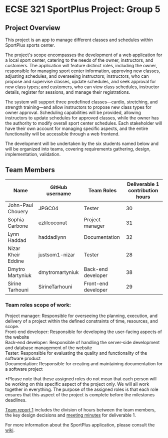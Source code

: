 # ECSE 321 SportPlus Project: Group 5

## Project Overview

This project is an app to manage different classes and schedules within SportPlus sports center.

  The project's scope encompasses the development of a web application for a local sport center, catering to the needs of the owner, instructors, and customers. The application will feature distinct roles, including the owner, responsible for managing sport center information, approving new classes, adjusting schedules, and overseeing instructors; instructors, who can propose and supervise classes, update schedules, and seek approval for new class types; and customers, who can view class schedules, instructor details, register for sessions, and manage their registrations. 
  
  The system will support three predefined classes—cardio, stretching, and strength training—and allow instructors to propose new class types for owner approval. Scheduling capabilities will be provided, allowing instructors to update schedules for approved classes, while the owner has the authority to modify overall sport center schedules. Each stakeholder will have their own account for managing specific aspects, and the entire functionality will be accessible through a web frontend. 
  
  The development will be undertaken by the six students named below and will be organized into teams, covering requirements gathering, design, implementation, validation.


## Team Members
                                               
                                                  
| Name          | GitHub username |   Team Roles    | Deliverable 1 contribution hours|
| ------------- | --------------- | --------------- |---------------------------------|
| John-Paul Chouery | JPGC04    | Tester | 30 |
| Sophia Carbone | ezlilcoconut       | Project manager | 31 |
| Lynn Haddad | haddadlynn             | Documentation | 32 |
| Nizar Kheir Eddine | justsom1-nizar             | Tester | 28 |
| Dmytro Martyniuk | dmytromartyniuk  | Back-end developer | 38 |
| Sirine Tarhouni | SirineTarhouni             | Front-end developer | 29 |

### Team roles scope of work:  
 Project manager: Responsible for overseeing the planning, execution, and delivery of a project within the defined constraints of time, resources, and scope.  
 Front-end developer: Responsible for developing the user-facing aspects of the website  
 Back-end developer: Responsible of handling the server-side development and database management of the website  
 Tester: Responsible for evaluating the quality and functionality of the software product  
 Documentation: Responsible for creating and maintaining documentation for a software project  

*Please note that these assigned roles do not mean that each person will be working on this specific aspect of the project only. We will all work together in everything. The purpose of the assigned roles is that each role ensures that this aspect of the project is complete before the milestones deadlines.

[Team report 1](https://github.com/McGill-ECSE321-Winter2024/project-group-5/wiki/Project-Reports#project-report-1) includes the division of hours between the team members, the key design decisions and [meeting minutes](https://github.com/McGill-ECSE321-Winter2024/project-group-5/wiki/Minutes) for deliverable 1.

For more information about the SportPlus application, please consult the [wiki](../../wiki).
